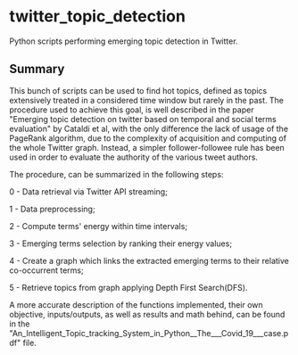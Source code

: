 # twitter_topic_detection
Python scripts performing emerging topic detection in Twitter.

## Summary
This bunch of scripts can be used to find hot topics, defined as topics extensively treated in a considered time window but rarely in the past. The procedure used to achieve this goal, is well described in the paper "Emerging  topic  detection  on  twitter  based  on temporal and social terms evaluation" by Cataldi et al, with the only difference the lack of usage of the PageRank algorithm, due to the complexity of acquisition and computing of the whole Twitter graph. Instead, a simpler follower-followee rule has been used in order to evaluate the authority of the various tweet authors.

The procedure, can be summarized in the following steps:

0 - Data retrieval via Twitter API streaming;

1 - Data preprocessing;

2 - Compute terms' energy within time intervals;

3 - Emerging terms selection by ranking their energy values;

4 - Create a graph which links the extracted emerging terms to their relative co-occurrent terms;

5 - Retrieve topics from graph applying Depth First Search(DFS).

A more accurate description of the functions implemented, their own objective, inputs/outputs, as well as results and math behind, can be found in the "An_Intelligent_Topic_tracking_System_in_Python__The___Covid_19___case.pdf" file.
